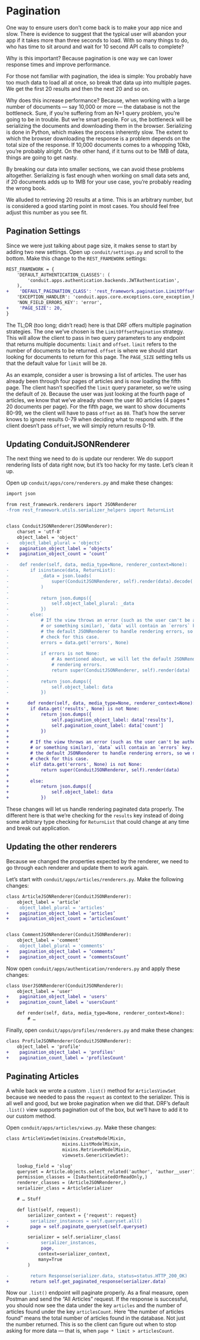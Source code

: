 # Pagination

One way to ensure users don’t come back is to make your app nice and slow. There is evidence to suggest that the typical user will abandon your app if it takes more than three seconds to load. With so many things to do, who has time to sit around and wait for 10 second API calls to complete?

Why is this important? Because pagination is one way we can lower response times and improve performance.

For those not familiar with pagination, the idea is simple: You probably have too much data to load all at once, so break that data up into multiple pages. We get the first 20 results and then the next 20 and so on.

Why does this increase performance? Because, when working with a large number of documents — say 10,000 or more — the database is not the bottleneck. Sure, if you’re suffering from an N+1 query problem, you’re going to be in trouble. But we’re smart people. For us, the bottleneck will be serializing the documents and downloading them in the browser. Serializing is done in Python, which makes the process inherently slow. The extent to which the browser downloading the response is a problem depends on the total size of the response. If 10,000 documents comes to a whopping 10kb, you’re probably alright. On the other hand, if it turns out to be 1MB of data, things are going to get nasty.

By breaking our data into smaller sections, we can avoid these problems altogether. Serializing is fast enough when working on small data sets and, if 20 documents adds up to 1MB for your use case, you’re probably reading the wrong book.

We alluded to retrieving 20 results at a time. This is an arbitrary number, but is considered a good starting point in most cases. You should feel free adjust this number as you see fit.

## Pagination Settings

Since we were just talking about page size, it makes sense to start by adding two new settings. Open up `conduit/settings.py` and scroll to the bottom. Make this change to the `REST_FRAMEWORK` settings:

```diff
REST_FRAMEWORK = {
    'DEFAULT_AUTHENTICATION_CLASSES': (
        'conduit.apps.authentication.backends.JWTAuthentication',
    ),
+    'DEFAULT_PAGINATION_CLASS': 'rest_framework.pagination.LimitOffsetPagination',
    'EXCEPTION_HANDLER': 'conduit.apps.core.exceptions.core_exception_handler',
    'NON_FIELD_ERRORS_KEY': 'error',
+    'PAGE_SIZE': 20,
}
```

The TL;DR (too long; didn’t read) here is that DRF offers multiple pagination strategies. The one we’ve chosen is the `LimitOffsetPagination` strategy. This will allow the client to pass in two query parameters to any endpoint that returns multiple documents: `limit` and `offset`. `limit` refers to the number of documents to be returned. `offset` is where we should start looking for documents to return for this page. The `PAGE_SIZE` setting tells us that the default value for `limit` will be `20`.

As an example, consider a user is browsing a list of articles. The user has already been through four pages of articles and is now loading the fifth page. The client hasn’t specified the `limit` query parameter, so we’re using the default of `20`. Because the user was just looking at the fourth page of articles, we know that we’ve already shown the user 80 articles (4 pages * 20 documents per page). For the fifth page, we want to show documents 80-99, we the client will have to pass `offset` as `80`. That’s how the server knows to ignore results 0-79 when deciding what to respond with. If the client doesn’t pass `offset`, we will simply return results 0-19.

## Updating ConduitJSONRenderer

The next thing we need to do is update our renderer. We do support rendering lists of data right now, but it’s too hacky for my taste. Let’s clean it up.

Open up `conduit/apps/core/renderers.py` and make these changes:

```diff
import json

from rest_framework.renderers import JSONRenderer
-from rest_framework.utils.serializer_helpers import ReturnList


class ConduitJSONRenderer(JSONRenderer):
    charset = 'utf-8'
    object_label = 'object'
-    object_label_plural = 'objects'
+    pagination_object_label = ‘objects’
+    pagination_object_count = ‘count’

-    def render(self, data, media_type=None, renderer_context=None):
-        if isinstance(data, ReturnList):
-            _data = json.loads(
-                super(ConduitJSONRenderer, self).render(data).decode('utf-8')
-            )
-
-            return json.dumps({
-                self.object_label_plural: _data
-            })
-        else:
-            # If the view throws an error (such as the user can't be authenticated
-            # or something similar), `data` will contain an `errors` key. We want
-            # the default JSONRenderer to handle rendering errors, so we need to
-            # check for this case.
-            errors = data.get('errors', None)
-
-            if errors is not None:
-                # As mentioned about, we will let the default JSONRenderer handle
-                # rendering errors.
-                return super(ConduitJSONRenderer, self).render(data)
-
-            return json.dumps({
-                self.object_label: data
-            })

+       def render(self, data, media_type=None, renderer_context=None):
+        if data.get('results', None) is not None:
+            return json.dumps({
+                self.pagination_object_label: data['results'],
+                self.pagination_count_label: data['count']
+            })
+
+        # If the view throws an error (such as the user can't be authenticated
+        # or something similar), `data` will contain an `errors` key. We want
+        # the default JSONRenderer to handle rendering errors, so we need to
+        # check for this case.
+        elif data.get('errors', None) is not None:
+            return super(ConduitJSONRenderer, self).render(data)
+
+        else:
+            return json.dumps({
+                self.object_label: data
+            })
```

These changes will let us handle rendering paginated data properly. The different here is that we’re checking for the `results` key instead of doing some arbitrary type checking for `ReturnList` that could change at any time and break out application.

## Updating the other renderers

Because we changed the properties expected by the renderer, we need to go through each renderer and update them to work again.

Let’s start with `conduit/apps/articles/renderers.py`. Make the following changes:

```diff
class ArticleJSONRenderer(ConduitJSONRenderer):
    object_label = 'article'
-    object_label_plural = 'articles'
+    pagination_object_label = ‘articles’
+    pagination_object_count = ‘articlesCount’


class CommentJSONRenderer(ConduitJSONRenderer):
    object_label = 'comment'
-    object_label_plural = 'comments'
+    pagination_object_label = ‘comments’
+    pagination_object_count = ‘commentsCount’
```

Now open `conduit/apps/authentication/renderers.py` and apply these changes:

```diff
class UserJSONRenderer(ConduitJSONRenderer):
    object_label = 'user'
+    pagination_object_label = 'users'
+    pagination_count_label = 'usersCount'

    def render(self, data, media_type=None, renderer_context=None):
        # …
```

Finally, open `conduit/apps/profiles/renderers.py` and make these changes:

```diff
class ProfileJSONRenderer(ConduitJSONRenderer):
    object_label = 'profile'
+    pagination_object_label = 'profiles'
+    pagination_count_label = 'profilesCount'
```

## Paginating Articles

A while back we wrote a custom `.list()` method for `ArticlesViewSet` because we needed to pass the `request` as context to the serializer. This is all well and good, but we broke pagination when we did that. DRF’s default `.list()` view supports pagination out of the box, but we’ll have to add it to our custom method.

Open `conduit/apps/articles/views.py`. Make these changes:

```diff
class ArticleViewSet(mixins.CreateModelMixin,
                     mixins.ListModelMixin,
                     mixins.RetrieveModelMixin,
                     viewsets.GenericViewSet):

    lookup_field = 'slug'
    queryset = Article.objects.select_related('author', 'author__user')
    permission_classes = (IsAuthenticatedOrReadOnly,)
    renderer_classes = (ArticleJSONRenderer,)
    serializer_class = ArticleSerializer

    # … Stuff

    def list(self, request):
        serializer_context = {'request': request}
-        serializer_instances = self.queryset.all()
+        page = self.paginate_queryset(self.queryset)

        serializer = self.serializer_class(
-            serializer_instances,
+            page,
            context=serializer_context,
            many=True
        )

-        return Response(serializer.data, status=status.HTTP_200_OK)
+        return self.get_paginated_response(serializer.data)
```

Now our `.list()` endpoint will paginate properly. As a final measure, open Postman and send the “All Articles” request. If the response is successful, you should now see the data under the key `articles` and the number of articles found under the key `articlesCount`. Here “the number of articles found” means the total number of articles found in the database. Not just the number returned. This is so the client can figure out when to stop asking for more data — that is, when `page * limit > articlesCount`.